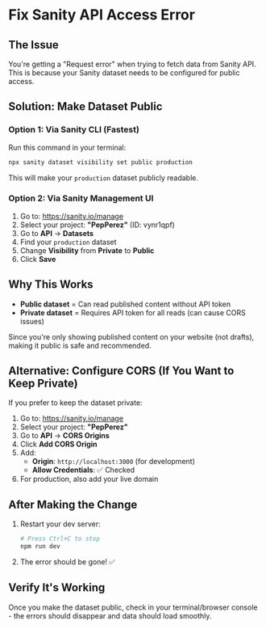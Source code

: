 # Fix Sanity API Access Error

## The Issue
You're getting a "Request error" when trying to fetch data from Sanity API. This is because your Sanity dataset needs to be configured for public access.

## Solution: Make Dataset Public

### Option 1: Via Sanity CLI (Fastest)

Run this command in your terminal:

```bash
npx sanity dataset visibility set public production
```

This will make your `production` dataset publicly readable.

### Option 2: Via Sanity Management UI

1. Go to: https://sanity.io/manage
2. Select your project: **"PepPerez"** (ID: vynr1qpf)
3. Go to **API** → **Datasets**
4. Find your `production` dataset
5. Change **Visibility** from **Private** to **Public**
6. Click **Save**

## Why This Works

- **Public dataset** = Can read published content without API token
- **Private dataset** = Requires API token for all reads (can cause CORS issues)

Since you're only showing published content on your website (not drafts), making it public is safe and recommended.

## Alternative: Configure CORS (If You Want to Keep Private)

If you prefer to keep the dataset private:

1. Go to: https://sanity.io/manage
2. Select your project: **"PepPerez"**
3. Go to **API** → **CORS Origins**
4. Click **Add CORS Origin**
5. Add:
   - **Origin**: `http://localhost:3000` (for development)
   - **Allow Credentials**: ✅ Checked
6. For production, also add your live domain

## After Making the Change

1. Restart your dev server:
   ```bash
   # Press Ctrl+C to stop
   npm run dev
   ```

2. The error should be gone! ✅

## Verify It's Working

Once you make the dataset public, check in your terminal/browser console - the errors should disappear and data should load smoothly.

